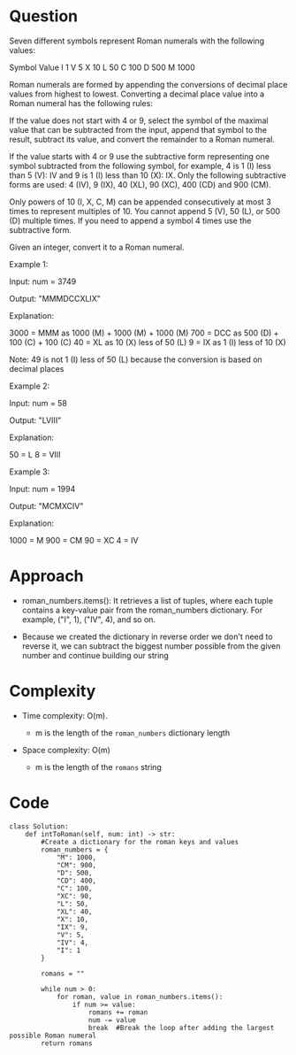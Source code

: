 # Question
Seven different symbols represent Roman numerals with the following values:

Symbol	Value
I	1
V	5
X	10
L	50
C	100
D	500
M	1000

Roman numerals are formed by appending the conversions of decimal place values from highest to lowest. Converting a decimal place value into a Roman numeral has the following rules:

If the value does not start with 4 or 9, select the symbol of the maximal value that can be subtracted from the input, append that symbol to the result, subtract its value, and convert the remainder to a Roman numeral.

If the value starts with 4 or 9 use the subtractive form representing one symbol subtracted from the following symbol, for example, 4 is 1 (I) less than 5 (V): IV and 9 is 1 (I) less than 10 (X): IX. Only the following subtractive forms are used: 4 (IV), 9 (IX), 40 (XL), 90 (XC), 400 (CD) and 900 (CM).

Only powers of 10 (I, X, C, M) can be appended consecutively at most 3 times to represent multiples of 10. You cannot append 5 (V), 50 (L), or 500 (D) multiple times. If you need to append a symbol 4 times use the subtractive form.

Given an integer, convert it to a Roman numeral.

Example 1:

Input: num = 3749

Output: "MMMDCCXLIX"

Explanation:

3000 = MMM as 1000 (M) + 1000 (M) + 1000 (M)
 700 = DCC as 500 (D) + 100 (C) + 100 (C)
  40 = XL as 10 (X) less of 50 (L)
   9 = IX as 1 (I) less of 10 (X)

Note: 49 is not 1 (I) less of 50 (L) because the conversion is based on decimal places

Example 2:

Input: num = 58

Output: "LVIII"

Explanation:

50 = L
 8 = VIII

Example 3:

Input: num = 1994

Output: "MCMXCIV"

Explanation:

1000 = M
 900 = CM
  90 = XC
   4 = IV

# Approach
- roman_numbers.items(): It retrieves a list of tuples, where each tuple contains a key-value pair from the roman_numbers dictionary. For example, ("I", 1), ("IV", 4), and so on.

- Because we created the dictionary in reverse order we don't need to reverse it, we can subtract the biggest number possible from the given number and continue building our string

# Complexity
- Time complexity: O(m).
    - m is the length of the ``roman_numbers`` dictionary length

- Space complexity: O(m)
    - m is the length of the ``romans`` string

# Code
```
class Solution:
    def intToRoman(self, num: int) -> str:
        #Create a dictionary for the roman keys and values
        roman_numbers = {
            "M": 1000,
            "CM": 900,
            "D": 500,
            "CD": 400,
            "C": 100,
            "XC": 90,
            "L": 50,
            "XL": 40,
            "X": 10,
            "IX": 9,
            "V": 5,
            "IV": 4,
            "I": 1
        }

        romans = ""

        while num > 0:
            for roman, value in roman_numbers.items():
                if num >= value:
                    romans += roman
                    num -= value
                    break  #Break the loop after adding the largest possible Roman numeral
        return romans
```